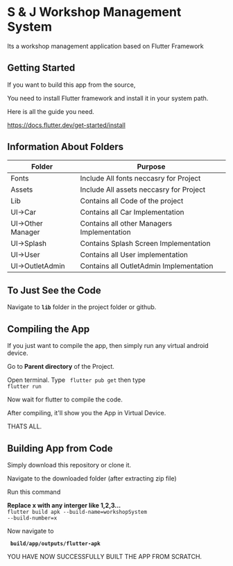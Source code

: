 #  S & J Workshop Management System

Its a workshop management application based on Flutter Framework

## Getting Started

If you want to build this app from the source,

You need to install Flutter framework and install it in your system path.

Here is all the guide you need. <br/>

https://docs.flutter.dev/get-started/install

## Information About Folders
|Folder| Purpose |
|--|--|
|Fonts  | Include All fonts neccasry for Project |
|Assets  | Include All assets neccasry for Project |
| Lib | Contains all Code of the project |
| UI->Car | Contains all Car Implementation|
| UI->Other Manager | Contains all other Managers Implementation|
| UI->Splash | Contains Splash Screen Implementation|
| UI->User | Contains all User implementation|
| UI->OutletAdmin | Contains all OutletAdmin Implementation|

 ## To Just See the Code
Navigate to <code>**lib**</code> folder in the project folder or github.

## Compiling the App

If you just want to compile the app, then simply run any virtual android device.

Go to **Parent directory** of the Project.

Open terminal. 
Type <code> flutter pub get</code>
then type <code> flutter run </code>

Now wait for flutter to compile the code.

After compiling, it'll show you the App in Virtual Device.

THATS ALL.

## Building App from Code

Simply download this repository or clone it.

Navigate to the downloaded folder (after extracting zip file) <br/>

Run this command <br/>

**Replace x with any interger like 1,2,3...** <br>
<code>flutter build apk --build-name=workshopSystem --build-number=x</code>

Now navigate to <br/>

<code> **build/app/outputs/flutter-apk** </code>

YOU HAVE NOW SUCCESSFULLY BUILT THE APP FROM SCRATCH.
